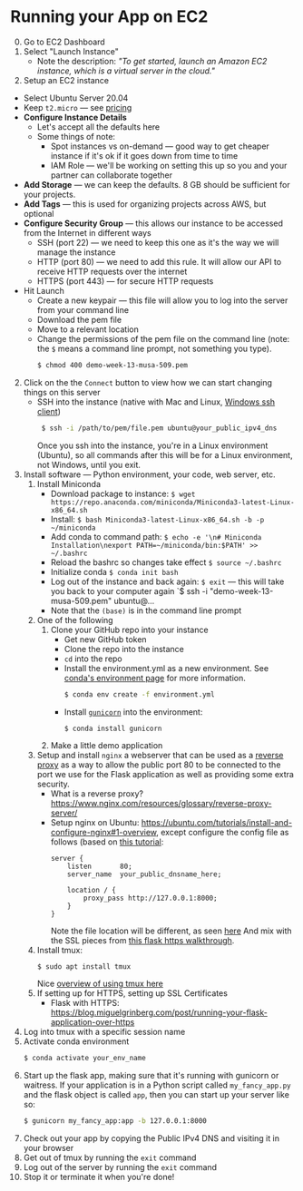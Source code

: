 # Running your App on EC2

0. Go to EC2 Dashboard
1. Select "Launch Instance"
   * Note the description: _"To get started, launch an Amazon EC2 instance, which is a virtual server in the cloud."_
1. Setup an EC2 instance
  * Select Ubuntu Server 20.04
  * Keep `t2.micro` — see [pricing](https://aws.amazon.com/ec2/pricing/on-demand/)
  * **Configure Instance Details**
    * Let's accept all the defaults here
    * Some things of note:
      * Spot instances vs on-demand — good way to get cheaper instance if it's ok if it goes down from time to time
      * IAM Role — we'll be working on setting this up so you and your partner can collaborate together
  * **Add Storage** — we can keep the defaults. 8 GB should be sufficient for your projects.
  * **Add Tags** — this is used for organizing projects across AWS, but optional
  * **Configure Security Group** — this allows our instance to be accessed from the Internet in different ways
    * SSH (port 22) — we need to keep this one as it's the way we will manage the instance
    * HTTP (port 80) — we need to add this rule. It will allow our API to receive HTTP requests over the internet
    * HTTPS (port 443) — for secure HTTP requests
  * Hit Launch
    * Create a new keypair — this file will allow you to log into the server from your command line
    * Download the pem file
    * Move to a relevant location
    * Change the permissions of the pem file on the command line (note: the `$` means a command line prompt, not something you type).
      ```bash
      $ chmod 400 demo-week-13-musa-509.pem
      ```
2. Click on the the `Connect` button to view how we can start changing things on this server
   * SSH into the instance (native with Mac and Linux, [Windows ssh client](https://docs.microsoft.com/en-us/windows/terminal/tutorials/ssh))
     ```bash
      $ ssh -i /path/to/pem/file.pem ubuntu@your_public_ipv4_dns
     ```
     Once you ssh into the instance, you're in a Linux environment (Ubuntu), so all commands after this will be for a Linux environment, not Windows, until you exit.
3. Install software — Python environment, your code, web server, etc.
   1. Install Miniconda
      * Download package to instance:
        `$ wget https://repo.anaconda.com/miniconda/Miniconda3-latest-Linux-x86_64.sh`
      * Install:
        `$ bash Miniconda3-latest-Linux-x86_64.sh -b -p ~/miniconda`
      * Add conda to command path:
        `$ echo -e '\n# Miniconda Installation\nexport PATH=~/miniconda/bin:$PATH' >> ~/.bashrc`
      * Reload the bashrc so changes take effect
        `$ source ~/.bashrc`
      * Initialize conda
        `$ conda init bash`
      * Log out of the instance and back again:
        `$ exit` — this will take you back to your computer again
        `$ ssh -i "demo-week-13-musa-509.pem" ubuntu@...
      * Note that the `(base)` is in the command line prompt
   2. One of the following
      1. Clone your GitHub repo into your instance
         * Get new GitHub token
         * Clone the repo into the instance
         * `cd` into the repo
         * Install the environment.yml as a new environment. See [conda's environment page](https://docs.conda.io/projects/conda/en/latest/user-guide/tasks/manage-environments.html#creating-an-environment-from-an-environment-yml-file) for more information.
           ```bash
           $ conda env create -f environment.yml
           ```
         * Install [`gunicorn`](https://flask.palletsprojects.com/en/1.1.x/deploying/wsgi-standalone/#gunicorn) into the environment:
           ```bash
           $ conda install gunicorn
           ```
      2. Make a little demo application
   3. Setup and install `nginx` a webserver that can be used as a [reverse proxy](https://www.nginx.com/resources/glossary/reverse-proxy-server/) as a way to allow the public port 80 to be connected to the port we use for the Flask application as well as providing some extra security.
      * What is a reverse proxy? <https://www.nginx.com/resources/glossary/reverse-proxy-server/>
      * Setup nginx on Ubuntu: <https://ubuntu.com/tutorials/install-and-configure-nginx#1-overview>, except configure the config file as follows (based on [this tutorial](https://www.matthealy.com.au/blog/post/deploying-flask-to-amazon-web-services-ec2/):
        ```
        server {
            listen       80;
            server_name  your_public_dnsname_here;

            location / {
                proxy_pass http://127.0.0.1:8000;
            }
        }
        ```
        Note the file location will be different, as seen [here](https://ubuntu.com/tutorials/install-and-configure-nginx#4-setting-up-virtual-host)
        And mix with the SSL pieces from [this flask https walkthrough](https://blog.miguelgrinberg.com/post/running-your-flask-application-over-https).
   3. Install tmux:
      ```
      $ sudo apt install tmux
      ```
      Nice [overview of using tmux here](https://linuxize.com/post/getting-started-with-tmux/)
   4. If setting up for HTTPS, setting up SSL Certificates
       * Flask with HTTPS: <https://blog.miguelgrinberg.com/post/running-your-flask-application-over-https>
4. Log into tmux with a specific session name
5. Activate conda environment
   ```bash
   $ conda activate your_env_name
   ```
5. Start up the flask app, making sure that it's running with gunicorn or waitress. If your application is in a Python script called `my_fancy_app.py` and the flask object is called `app`, then you can start up your server like so:
   ```bash
   $ gunicorn my_fancy_app:app -b 127.0.0.1:8000
   ```
6. Check out your app by copying the Public IPv4 DNS and visiting it in your browser
7. Get out of tmux by running the `exit` command 
8. Log out of the server by running the `exit` command
9. Stop it or terminate it when you're done!

